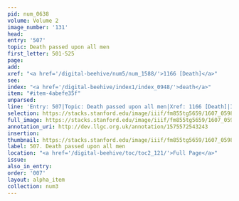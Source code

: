 ```yaml
---
pid: num_0638
volume: Volume 2
image_number: '131'
head:
entry: '507'
topic: Death passed upon all men
first_letter: 501-525
page:
add:
xref: "<a href='/digital-beehive/num5/num_1588/'>1166 [Death]</a>"
see:
index: "<a href='/digital-beehive/index1/index_0948/'>death</a>"
item: "#item-4abefe35f"
unparsed:
line: 'Entry: 507|Topic: Death passed upon all men|Xref: 1166 [Death]|Index: death|#item-4abefe35f'
selection: https://stacks.stanford.edu/image/iiif/fm855tg5659/1607_0598/370,3969,2947,1005/full/0/default.jpg
full_image: https://stacks.stanford.edu/image/iiif/fm855tg5659/1607_0598/full/full/0/default.jpg
annotation_uri: http://dev.llgc.org.uk/annotation/1575572543243
insertion:
thumbnail: https://stacks.stanford.edu/image/iiif/fm855tg5659/1607_0598/370,3969,600,180/250,/0/default.jpg
label: 507. Death passed upon all men
location: "<a href='/digital-beehive/toc/toc2_121/'>Full Page</a>"
issue:
also_in_entry:
order: '007'
layout: alpha_item
collection: num3
---
```

